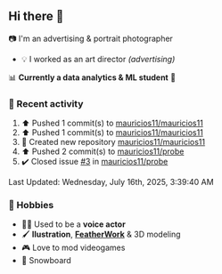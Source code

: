 ## Hi there 👋

<!--
**mauricios11/mauricios11** is a ✨ _special_ ✨ repository because its `README.md` (this file) appears on your GitHub profile.

Here are some ideas to get you started:

- 🔭 I’m currently working on ...
- 🌱 I’m currently learning ...
- 👯 I’m looking to collaborate on ...
- 🤔 I’m looking for help with ...
- 💬 Ask me about ...
- 📫 How to reach me: ...
- 😄 Pronouns: ...
- ⚡ Fun fact: ...
-->
:camera: I'm an advertising & portrait photographer  
* :bulb: I worked as an art director *(advertising)*

:bar_chart: **Currently a data analytics & ML student** :abacus:

### :person_fencing: Recent activity
<!--RECENT_ACTIVITY:start-->
1. ⬆️ Pushed 1 commit(s) to [mauricios11/mauricios11](https://github.com/mauricios11/mauricios11)<br>
2. ⬆️ Pushed 1 commit(s) to [mauricios11/mauricios11](https://github.com/mauricios11/mauricios11)<br>
3. 📔 Created new repository [mauricios11/mauricios11](https://github.com/mauricios11/mauricios11)<br>
4. ⬆️ Pushed 2 commit(s) to [mauricios11/probe](https://github.com/mauricios11/probe)<br>
5. ✔️ Closed issue [#3](https://github.com/mauricios11/probe/issues/3) in [mauricios11/probe](https://github.com/mauricios11/probe)<br>
<!--RECENT_ACTIVITY:end-->
<!--RECENT_ACTIVITY:last_update-->
Last Updated: Wednesday, July 16th, 2025, 3:39:40 AM

### :palm_tree: Hobbies 
* :artist: Used to be a **voice actor**
* :paintbrush: **Ilustration**, [**FeatherWork**](https://en.wikipedia.org/wiki/Featherwork) & 3D modeling 
* :video_game: Love to mod videogames
* :blue_heart: Snowboard

<!--### my art website:
*currently in WIP*
https://shields.io/badges/website-->

<!--### my data projects:

<!--### my deep learning projects-->




